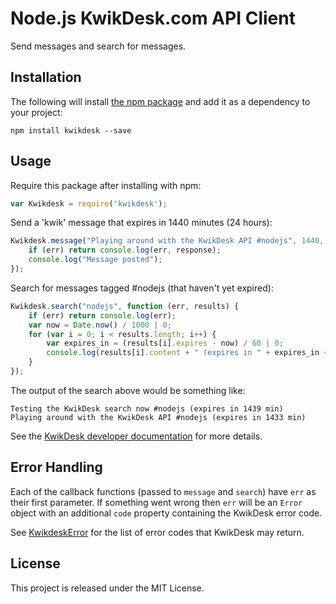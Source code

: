 # Node.js KwikDesk.com API Client

Send messages and search for messages.

## Installation

The following will install [the npm package](https://www.npmjs.org/package/kwikdesk) and add it as a dependency to your project:

    npm install kwikdesk --save

## Usage

Require this package after installing with npm:

```javascript
var Kwikdesk = require('kwikdesk');
```

Send a 'kwik' message that expires in 1440 minutes (24 hours):

```javascript
Kwikdesk.message("Playing around with the KwikDesk API #nodejs", 1440, function (err, response) {
    if (err) return console.log(err, response);
    console.log("Message posted");
});
```

Search for messages tagged #nodejs (that haven't yet expired):

```javascript
Kwikdesk.search("nodejs", function (err, results) {
    if (err) return console.log(err);
    var now = Date.now() / 1000 | 0;
    for (var i = 0; i < results.length; i++) {
        var expires_in = (results[i].expires - now) / 60 | 0;
        console.log(results[i].content + " (expires in " + expires_in + " min)");
    }
});
```

The output of the search above would be something like:

    Testing the KwikDesk search now #nodejs (expires in 1439 min)
    Playing around with the KwikDesk API #nodejs (expires in 1433 min)

See the [KwikDesk developer documentation](https://developer.kwikdesk.com/) for more details.

## Error Handling

Each of the callback functions (passed to `message` and `search`) have `err` as their first parameter.
If something went wrong then `err` will be an `Error` object with an additional `code` property containing the KwikDesk error code.

See [KwikdeskError](src/error.js) for the list of error codes that KwikDesk may return.

## License

This project is released under the MIT License.
